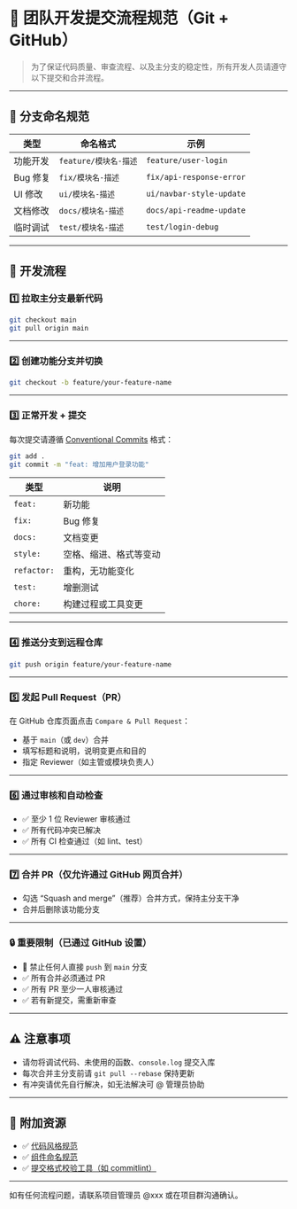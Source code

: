 # 🧭 团队开发提交流程规范（Git + GitHub）

> 为了保证代码质量、审查流程、以及主分支的稳定性，所有开发人员请遵守以下提交和合并流程。

---

## 📌 分支命名规范

| 类型     | 命名格式             | 示例                       |
| ------ | ---------------- | ------------------------ |
| 功能开发   | `feature/模块名-描述` | `feature/user-login`     |
| Bug 修复 | `fix/模块名-描述`     | `fix/api-response-error` |
| UI 修改  | `ui/模块名-描述`      | `ui/navbar-style-update` |
| 文档修改   | `docs/模块名-描述`    | `docs/api-readme-update` |
| 临时调试   | `test/模块名-描述`    | `test/login-debug`       |

---

## 🚀 开发流程

### 1️⃣ 拉取主分支最新代码

```bash
git checkout main
git pull origin main
```

---

### 2️⃣ 创建功能分支并切换

```bash
git checkout -b feature/your-feature-name
```

---

### 3️⃣ 正常开发 + 提交

每次提交请遵循 [Conventional Commits](https://www.conventionalcommits.org/en/v1.0.0/) 格式：

```bash
git add .
git commit -m "feat: 增加用户登录功能"
```

| 类型          | 说明          |
| ----------- | ----------- |
| `feat:`     | 新功能         |
| `fix:`      | Bug 修复      |
| `docs:`     | 文档变更        |
| `style:`    | 空格、缩进、格式等变动 |
| `refactor:` | 重构，无功能变化    |
| `test:`     | 增删测试        |
| `chore:`    | 构建过程或工具变更   |

---

### 4️⃣ 推送分支到远程仓库

```bash
git push origin feature/your-feature-name
```

---

### 5️⃣ 发起 Pull Request（PR）

在 GitHub 仓库页面点击 `Compare & Pull Request`：

* 基于 `main`（或 `dev`）合并
* 填写标题和说明，说明变更点和目的
* 指定 Reviewer（如主管或模块负责人）

---

### 6️⃣ 通过审核和自动检查

* ✅ 至少 1 位 Reviewer 审核通过
* ✅ 所有代码冲突已解决
* ✅ 所有 CI 检查通过（如 lint、test）

---

### 7️⃣ 合并 PR（仅允许通过 GitHub 网页合并）

* 勾选 “Squash and merge”（推荐）合并方式，保持主分支干净
* 合并后删除该功能分支

---

### 🔒 重要限制（已通过 GitHub 设置）

* 🚫 禁止任何人直接 `push` 到 `main` 分支
* ✅ 所有合并必须通过 PR
* ✅ 所有 PR 至少一人审核通过
* ✅ 若有新提交，需重新审查

---

## ⚠️ 注意事项

* 请勿将调试代码、未使用的函数、`console.log` 提交入库
* 每次合并主分支前请 `git pull --rebase` 保持更新
* 有冲突请优先自行解决，如无法解决可 @ 管理员协助

---

## 📎 附加资源

* ✅ [代码风格规范](./code-style.md)
* ✅ [组件命名规范](./naming-guide.md)
* ✅ [提交格式校验工具（如 commitlint）](./commit-config.md)

---

如有任何流程问题，请联系项目管理员 @xxx 或在项目群沟通确认。

